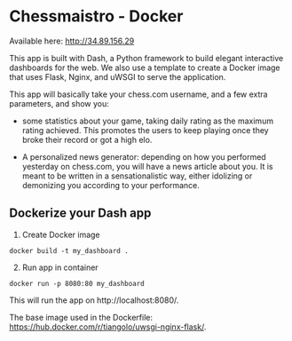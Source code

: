 # Chessmaistro - Docker 

Available here: http://34.89.156.29

This app is built with Dash, a Python framework to build elegant interactive dashboards for the web. 
We also use a template to create a Docker image that uses Flask, Nginx, and uWSGI to serve the application.

This app will basically take your chess.com username, and a few extra parameters, 
and show you:

- some statistics about your game, taking daily rating as the maximum rating achieved.
This promotes the users to keep playing once they broke their record or got a high elo.

- A personalized news generator:  depending on how 
you performed yesterday on chess.com, you will have a
news article about you.
It is meant to be written in a sensationalistic way, either idolizing or demonizing you
according to your performance.

## Dockerize your Dash app

1. Create Docker image
```
docker build -t my_dashboard .
```

2. Run app in container
```
docker run -p 8080:80 my_dashboard
```
This will run the app on http://localhost:8080/.

The base image used in the Dockerfile: https://hub.docker.com/r/tiangolo/uwsgi-nginx-flask/. 
